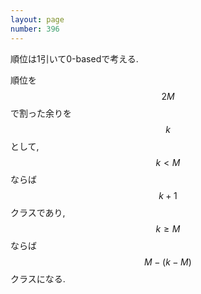 ```yaml
---
layout: page
number: 396
---
```

順位は1引いて0-basedで考える.

順位を $$ 2M $$ で割った余りを $$ k $$ として, $$ k \lt M $$ ならば $$ k+1 $$ クラスであり, $$ k \geq M $$ ならば $$ M-(k-M) $$ クラスになる.
